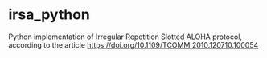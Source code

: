 # irsa_python

Python implementation of Irregular Repetition Slotted ALOHA protocol, according to the article https://doi.org/10.1109/TCOMM.2010.120710.100054

